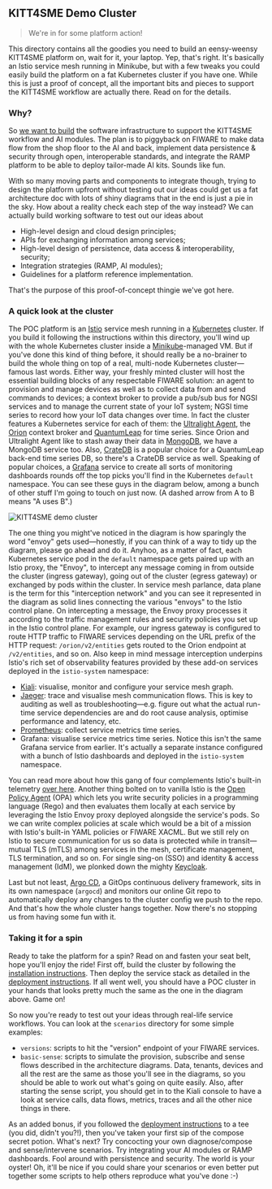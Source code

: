 KITT4SME Demo Cluster
---------------------
> We're in for some platform action!

This directory contains all the goodies you need to build an eensy-weensy
KITT4SME platform on, wait for it, your laptop. Yep, that's right.
It's basically an Istio service mesh running in Minikube, but with
a few tweaks you could easily build the platform on a fat Kubernetes
cluster if you have one. While this is just a proof of concept, all
the important bits and pieces to support the KITT4SME workflow are
actually there. Read on for the details.


### Why?

So [we want to build][intro.platform] the software infrastructure to
support the KITT4SME workflow and AI modules. The plan is to piggyback
on FIWARE to make data flow from the shop floor to the AI and back,
implement data persistence & security through open, interoperable
standards, and integrate the RAMP platform to be able to deploy
tailor-made AI kits. Sounds like fun.

With so many moving parts and components to integrate though, trying
to design the platform upfront without testing out our ideas could
get us a fat architecture doc with lots of shiny diagrams that in the
end is just a pie in the sky. How about a reality check each step of
the way instead? We can actually build working software to test out
our ideas about

* High-level design and cloud design principles;
* APIs for exchanging information among services;
* High-level design of persistence, data access & interoperability,
  security;
* Integration strategies (RAMP, AI modules);
* Guidelines for a platform reference implementation.

That's the purpose of this proof-of-concept thingie we've got here.


### A quick look at the cluster

The POC platform is an [Istio][istio] service mesh running in a
[Kubernetes][k8s] cluster. If you build it following the instructions
within this directory, you'll wind up with the whole Kubernetes
cluster inside a [Minikube][minikube]-managed VM. But if you've
done this kind of thing before, it should really be a no-brainer
to build the whole thing on top of a real, multi-node Kubernetes
cluster—famous last words. Either way, your freshly minted cluster
will host the essential building blocks of any respectable FIWARE
solution: an agent to provision and manage devices as well as to
collect data from and send commands to devices; a context broker
to provide a pub/sub bus for NGSI services and to manage the current
state of your IoT system; NGSI time series to record how your IoT
data changes over time. In fact the cluster features a Kubernetes
service for each of them: the [Ultralight Agent][ul-agent], the
[Orion][orion] context broker and [QuantumLeap][quantumleap] for
time series. Since Orion and Ultralight Agent like to stash away
their data in [MongoDB][mongodb], we have a MongoDB service too.
Also, [CrateDB][cratedb] is a popular choice for a QuantumLeap
back-end time series DB, so there's a CrateDB service as well.
Speaking of popular choices, a [Grafana][grafana] service to create
all sorts of monitoring dashboards rounds off the top picks you'll
find in the Kubernetes `default` namespace. You can see these guys
in the diagram below, among a bunch of other stuff I'm going to
touch on just now. (A dashed arrow from A to B means "A uses B".)

![KITT4SME demo cluster][cluster.dia]

The one thing you might've noticed in the diagram is how sparingly
the word "envoy" gets used—honestly, if you can think of a way to
tidy up the diagram, please go ahead and do it. Anyhoo, as a matter
of fact, each Kubernetes service pod in the `default` namespace gets
paired up with an Istio proxy, the "Envoy", to intercept any message
coming in from outside the cluster (ingress gateway), going out of
the cluster (egress gateway) or exchanged by pods within the cluster.
In service mesh parlance, data plane is the term for this "interception
network" and you can see it represented in the diagram as solid lines
connecting the various "envoys" to the Istio control plane.
On intercepting a message, the Envoy proxy processes it according to
the traffic management rules and security policies you set up in the
Istio control plane. For example, our ingress gateway is configured
to route HTTP traffic to FIWARE services depending on the URL prefix
of the HTTP request: `/orion/v2/entities` gets routed to the Orion
endpoint at `/v2/entities`, and so on. Also keep in mind message
interception underpins Istio's rich set of observability features
provided by these add-on services deployed in the `istio-system`
namespace:

* [Kiali][kiali]: visualise, monitor and configure your service
  mesh graph.
* [Jaeger][jaeger]: trace and visualise mesh communication flows.
  This is key to auditing as well as troubleshooting—e.g. figure
  out what the actual run-time service dependencies are and do
  root cause analysis, optimise performance and latency, etc. 
* [Prometheus][prometheus]: collect service metrics time series.
* Grafana: visualise service metrics time series. Notice this isn't
  the same Grafana service from earlier. It's actually a separate
  instance configured with a bunch of Istio dashboards and deployed
  in the `istio-system` namespace.

You can read more about how this gang of four complements Istio's
built-in telemetry [over here][istio.addons]. Another thing bolted
on to vanilla Istio is the [Open Policy Agent][opa] (OPA) which lets
you write security policies in a programming language (Rego) and
then evaluates them locally at each service by leveraging the Istio
Envoy proxy deployed alongside the service's pods. So we can write
complex policies at scale which would be a bit of a mission with
Istio's built-in YAML policies or FIWARE XACML. But we still rely
on Istio to secure communication for us so data is protected while
in transit—mutual TLS (mTLS) among services in the mesh, certificate
management, TLS termination, and so on. For single sing-on (SSO) and
identity & access management (IdM), we plonked down the mighty
[Keycloak][keycloak].

Last but not least, [Argo CD][argocd], a GitOps continuous delivery
framework, sits in its own namespace (`argocd`) and monitors our online
Git repo to automatically deploy any changes to the cluster config
we push to the repo. And that's how the whole cluster hangs together.
Now there's no stopping us from having some fun with it.


### Taking it for a spin

Ready to take the platform for a spin? Read on and fasten your seat
belt, hope you'll enjoy the ride! First off, build the cluster by
following the [installation instructions][poc.install]. Then deploy
the service stack as detailed in the [deployment instructions][poc.deploy].
If all went well, you should have a POC cluster in your hands that
looks pretty much the same as the one in the diagram above. Game on!

So now you're ready to test out your ideas through real-life service
workflows. You can look at the `scenarios` directory for some simple
examples:

* `versions`: scripts to hit the "version" endpoint of your FIWARE
  services.
* `basic-sense`: scripts to simulate the provision, subscribe and
  sense flows described in the architecture diagrams. Data, tenants,
  devices and all the rest are the same as those you'll see in the
  diagrams, so you should be able to work out what's going on quite
  easily. Also, after starting the sense script, you should get in
  to the Kiali console to have a look at service calls, data flows,
  metrics, traces and all the other nice things in there.

As an added bonus, if you followed the [deployment instructions][poc.deploy]
to a tee (you did, didn't you?!), then you've taken your first sip
of the compose secret potion. What's next? Try concocting your own
diagnose/compose and sense/intervene scenarios. Try integrating your
AI modules or RAMP dashboards. Fool around with persistence and
security. The world is your oyster! Oh, it'll be nice if you could
share your scenarios or even better put together some scripts to
help others reproduce what you've done :-)




[argocd]: https://argoproj.github.io/argo-cd/
[cluster.dia]: ./poc-cluster.png
[cratedb]: https://crate.io/
[grafana]: https://grafana.com/
[intro.platform]: ../arch/intro/platform.md
[istio]: https://istio.io/
[istio.addons]: https://github.com/istio/istio/tree/1.9.1/samples/addons
[jaeger]: https://www.jaegertracing.io/
[k8s]: https://kubernetes.io/
[keycloak]: https://www.keycloak.org/
[kiali]: https://kiali.io/
[minikube]: https://minikube.sigs.k8s.io/
[mongodb]: https://www.mongodb.com/
[opa]: https://www.openpolicyagent.org/
[orion]: https://github.com/telefonicaid/fiware-orion
[poc.install]: ./deployment/install.md
[poc.deploy]: ./deployment/deploy.md
[prometheus]: https://prometheus.io/
[quantumleap]: https://github.com/orchestracities/ngsi-timeseries-api
[ul-agent]: https://github.com/telefonicaid/iotagent-ul
